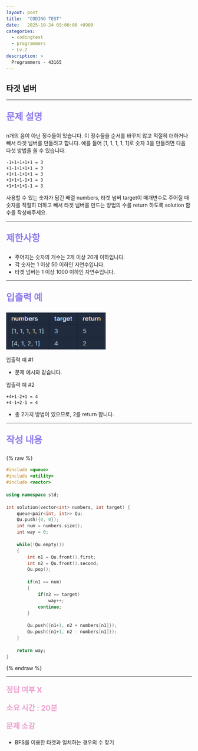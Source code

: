 ```yaml
---
layout: post
title:  "CODING TEST"
date:   2025-10-24 09:00:00 +0900
categories:
  - codingtest
  - programmers
  - Lv.2
description: >
  Programmers - 43165
---
```

## 타겟 넘버

---

<p style = "color:#8f7cee; font-size:25px; font-weight:bold">
문제 설명
</p>

n개의 음이 아닌 정수들이 있습니다. 이 정수들을 순서를 바꾸지 않고 적절히 더하거나 빼서 타겟 넘버를 만들려고 합니다. 예를 들어 [1, 1, 1, 1, 1]로 숫자 3을 만들려면 다음 다섯 방법을 쓸 수 있습니다.

```
-1+1+1+1+1 = 3
+1-1+1+1+1 = 3
+1+1-1+1+1 = 3
+1+1+1-1+1 = 3
+1+1+1+1-1 = 3
```

사용할 수 있는 숫자가 담긴 배열 numbers, 타겟 넘버 target이 매개변수로 주어질 때 숫자를 적절히 더하고 빼서 타겟 넘버를 만드는 방법의 수를 return 하도록 solution 함수를 작성해주세요.

---

<p style = "color:#8f7cee; font-size:25px; font-weight:bold">
제한사항
</p>

- 주어지는 숫자의 개수는 2개 이상 20개 이하입니다.
- 각 숫자는 1 이상 50 이하인 자연수입니다.
- 타겟 넘버는 1 이상 1000 이하인 자연수입니다.

---

<p style = "color:#8f7cee; font-size:25px; font-weight:bold">
입출력 예 
</p>

<img src = "/assets/img/codingtest/43165.png" width = "270" height = "100">

입출력 예 #1
- 문제 예시와 같습니다.

입출력 예 #2

```
+4+1-2+1 = 4
+4-1+2-1 = 4
```

- 총 2가지 방법이 있으므로, 2를 return 합니다.

---

<p style = "color:#8f7cee; font-size:25px; font-weight:bold">
작성 내용
</p>

{% raw %}
```cpp
#include <queue>
#include <utility>
#include <vector>

using namespace std;

int solution(vector<int> numbers, int target) {
    queue<pair<int, int>> Qu;
    Qu.push({0, 0});
    int num = numbers.size();
    int way = 0;
    
    while(!Qu.empty())
    {
        int n1 = Qu.front().first;
        int n2 = Qu.front().second;
        Qu.pop();
        
        if(n1 == num)
        {
            if(n2 == target)
                way++;
            continue;
        }
        
        Qu.push({n1+1, n2 + numbers[n1]});
        Qu.push({n1+1, n2 - numbers[n1]});
    }
    
    return way;
}
```
{% endraw %}

---

<p style = "color:#ed9ece; font-size:20px; font-weight:bold">
정답 여부 X
</p>

<p style = "color:#ed9ece; font-size:20px; font-weight:bold">
소요 시간 : 20분
</p>

<p style = "color:#ed9ece; font-size:20px; font-weight:bold">
문제 소감
</p>

- BFS를 이용한 타겟과 일치하는 경우의 수 찾기